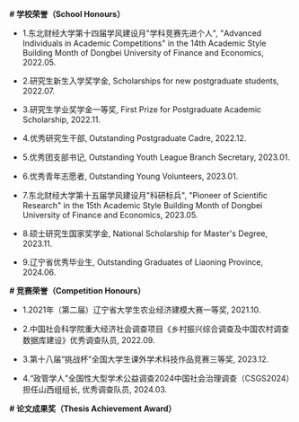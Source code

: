 
__# 学校荣誉（School Honours）__

- 1.东北财经大学第十四届学风建设月"学科竞赛先进个人", "Advanced Individuals in Academic Competitions" in the 14th Academic Style Building Month of Dongbei University of Finance and Economics, 2022.05.
     
- 2.研究生新生入学奖学金, Scholarships for new postgraduate students, 2022.07. 

- 3.研究生学业奖学金一等奖, First Prize for Postgraduate Academic Scholarship, 2022.11. 

- 4.优秀研究生干部, Outstanding Postgraduate Cadre, 2022.12.

- 5.优秀团支部书记, Outstanding Youth League Branch Secretary, 2023.01.
      
- 6.优秀青年志愿者, Outstanding Young Volunteers, 2023.01.

- 7.东北财经大学第十五届学风建设月"科研标兵", "Pioneer of Scientific Research" in the 15th Academic Style Building Month of Dongbei University of Finance and Economics, 2023.05.

- 8.硕士研究生国家奖学金, National Scholarship for Master's Degree, 2023.11.

- 9.辽宁省优秀毕业生, Outstanding Graduates of Liaoning Province, 2024.06.


__# 竞赛荣誉（Competition Honours）__

- 1.2021年（第二届）辽宁省大学生农业经济建模大赛一等奖, 2021.10.

- 2.中国社会科学院重大经济社会调查项目《乡村振兴综合调查及中国农村调查数据库建设》优秀调查队员, 2022.09.

- 3.第十八届“挑战杯”全国大学生课外学术科技作品竞赛三等奖, 2023.12.

- 4.“政管学人”全国性大型学术公益调查2024中国社会治理调查（CSGS2024）担任山西组组长, 优秀调查队员, 2024.03.

__# 论文成果奖（Thesis Achievement Award）__
